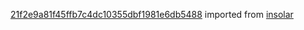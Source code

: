 [21f2e9a81f45ffb7c4dc10355dbf1981e6db5488](https://github.com/insolar/insolar/commit/21f2e9a81f45ffb7c4dc10355dbf1981e6db5488) imported from [insolar](https://github.com/insolar/insolar)
